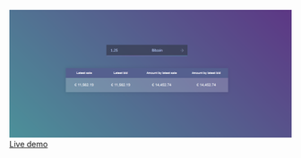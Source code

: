 [![App overview](static/images/example.png "App overview")Live demo](http://tripzy.pythonanywhere.com/)
